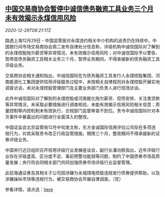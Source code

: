 <!--1609230193000-->
[中国交易商协会暂停中诚信债务融资工具业务三个月 未有效揭示永煤信用风险](https://cn.reuters.com/article/china-nafmii-ccxi-cymg-1229-idCNKBS2930MR)
------

<div><i>2020-12-29T08:21:17Z</i></div><p>路透上海12月29日 - 中国监管层对永煤违约相关中介机构的追责仍在持续中。中国银行间市场交易商协会周二发布自律处分信息称，评级机构中诚信国际对了解到的永煤控股拖欠薪资等异常情况，未有效揭示信用风险；对中诚信国际予以警告、暂停其债务融资工具相关业务三个月，暂停业务期间，不得承接新的债务融资工具评级业务。</p><p>交易商协会相关通知指出，中诚信国际在为债务融资工具发行人永煤控股集团、河南能源化工集团提供信用评级服务过程中，未按相关自律规则对永煤控股开展实地调查访谈，未对永煤控股管理部门及主要业务部门负责人进行现场访谈。</p><p>此外中诚信国际对了解到的永煤控股或河南能化拖欠薪资、偿债安排、关注类贷款等异常情况，未采取必要措施进行调查核验，未能有效揭示信用风险相关信息；质量控制等内控机制未有效执行，合规部门监督审查不到位。责令中诚信国际针对本次事件中暴露出的问题进行全面深入的整改。</p><p>中国证监会北京监管局12月中旬发文称，东方金诚国际信用评估公司存在多项违规行为，对其采取责令改正行政监管措施，期限三个月，整改期间不得承接新的证券评级业务。</p><p>中国央行近日组织召开信用评级行业发展座谈会，副行长潘功胜指出，近年评级行业存在评级虚高、区分度不足、事前预警功能弱等问题，制约了中国债券市场高质量发展；央行将会同相关部门共同加强债券市场评级行业监督管理。</p><p>此前海通证券及其相关子公司因涉嫌为永城煤电控股违规发行债券提供帮助，以及涉嫌操纵市场等违规行为，被交易商协会开展自律调查。（完）</p><p>参看详情，请点选：<a href="http://www.nafmii.org.cn/zlgl/zwrz/zlcf/202012/t20201229_84017.html">here</a></p>

